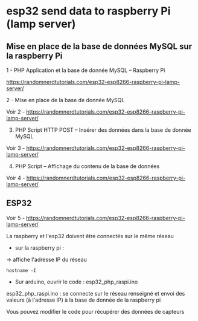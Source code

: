 # esp32 send data to raspberry Pi (lamp server)

## Mise en place de la base de données MySQL sur la raspberry Pi

1 - PHP Application et la base de donnée MySQL – Raspberry Pi

https://randomnerdtutorials.com/esp32-esp8266-raspberry-pi-lamp-server/

2 - Mise en place de la base de donnée MySQL

Voir 2 - https://randomnerdtutorials.com/esp32-esp8266-raspberry-pi-lamp-server/

3. PHP Script HTTP POST – Insérer des données dans la base de donnée MySQL

Voir 3 - https://randomnerdtutorials.com/esp32-esp8266-raspberry-pi-lamp-server/

4. PHP Script – Affichage du contenu de la base de données

Voir 4 - https://randomnerdtutorials.com/esp32-esp8266-raspberry-pi-lamp-server/ 

## ESP32

Voir 5 - https://randomnerdtutorials.com/esp32-esp8266-raspberry-pi-lamp-server/ 

La raspberry et l'esp32 doivent être connectés sur le même réseau 

- sur la raspberry pi : 

-> affiche l'adresse IP du réseau
```
hostname -I
``` 

- Sur arduino, ouvrir le code : esp32_php_raspi.ino

esp32_php_raspi.ino : se connecte sur le réseau renseigné et envoi des valeurs (à l'adresse IP) à la base de donnée de la raspberry pi

Vous pouvez modifier le code pour récupérer des données de capteurs